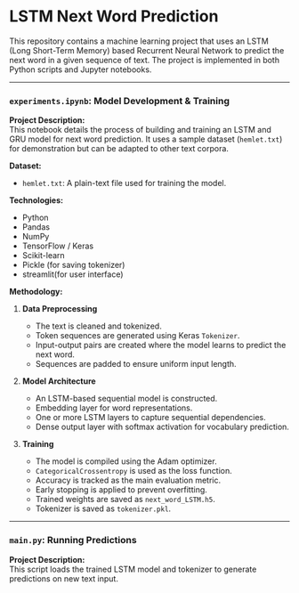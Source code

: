 # LSTM Next Word Prediction

This repository contains a machine learning project that uses an LSTM (Long Short-Term Memory) based Recurrent Neural Network to predict the next word in a given sequence of text. The project is implemented in both Python scripts and Jupyter notebooks.

---

### `experiments.ipynb`: Model Development & Training

**Project Description:**  
This notebook details the process of building and training an LSTM and GRU model for next word prediction. It uses a sample dataset (`hemlet.txt`) for demonstration but can be adapted to other text corpora.

**Dataset:**  
- `hemlet.txt`: A plain-text file used for training the model.  

**Technologies:**  
- Python  
- Pandas  
- NumPy  
- TensorFlow / Keras  
- Scikit-learn  
- Pickle (for saving tokenizer)
- streamlit(for user interface)  

**Methodology:**  

1. **Data Preprocessing**  
   - The text is cleaned and tokenized.  
   - Token sequences are generated using Keras `Tokenizer`.  
   - Input-output pairs are created where the model learns to predict the next word.  
   - Sequences are padded to ensure uniform input length.  

2. **Model Architecture**  
   - An LSTM-based sequential model is constructed.  
   - Embedding layer for word representations.  
   - One or more LSTM layers to capture sequential dependencies.  
   - Dense output layer with softmax activation for vocabulary prediction.  

3. **Training**  
   - The model is compiled using the Adam optimizer.  
   - `CategoricalCrossentropy` is used as the loss function.  
   - Accuracy is tracked as the main evaluation metric.  
   - Early stopping is applied to prevent overfitting.  
   - Trained weights are saved as `next_word_LSTM.h5`.  
   - Tokenizer is saved as `tokenizer.pkl`.  

---

### `main.py`: Running Predictions

**Project Description:**  
This script loads the trained LSTM model and tokenizer to generate predictions on new text input.  

